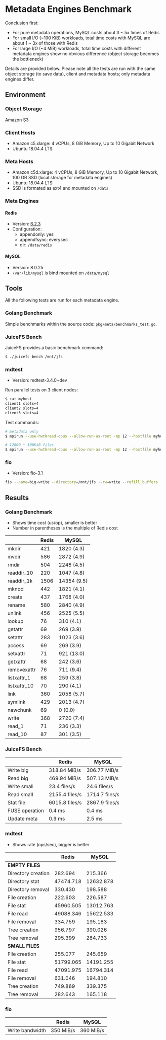 # Metadata Engines Benchmark

Conclusion first:

- For pure metadata operations, MySQL costs about 3 ~ 5x times of Redis
- For small I/O (~100 KiB) workloads, total time costs with MySQL are about 1 ~ 3x of those with Redis
- For large I/O (~4 MiB) workloads, total time costs with different metadata engines show no obvious difference (object storage becomes the bottleneck)


Details are provided below. Please note all the tests are run with the same object storage (to save data), client and metadata hosts; only metadata engines differ.

## Environment

### Object Storage

Amazon S3

### Client Hosts

- Amazon c5.xlarge: 4 vCPUs, 8 GiB Memory, Up to 10 Gigabit Network
- Ubuntu 18.04.4 LTS

### Meta Hosts

- Amazon c5d.xlarge: 4 vCPUs, 8 GiB Memory, Up to 10 Gigabit Network, 100 GB SSD (local storage for metadata engines)
- Ubuntu 18.04.4 LTS
- SSD is formated as ext4 and mounted on `/data`

### Meta Engines

#### Redis

- Version: [6.2.3](https://download.redis.io/releases/redis-6.2.3.tar.gz)
- Configuration:
  - appendonly: yes
  - appendfsync: everysec
  - dir: `/data/redis`

#### MySQL

- Version: 8.0.25
- `/var/lib/mysql` is bind mounted on `/data/mysql`

## Tools

All the following tests are run for each metadata engine.

### Golang Benchmark

Simple benchmarks within the source code:  `pkg/meta/benchmarks_test.go`.

### JuiceFS Bench

JuiceFS provides a basic benchmark command:

```bash
$ ./juicefs bench /mnt/jfs
```

### mdtest

- Version: mdtest-3.4.0+dev

Run parallel tests on 3 client nodes:

```bash
$ cat myhost
client1 slots=4
client2 slots=4
client3 slots=4
```

Test commands:

```bash
# metadata only
$ mpirun --use-hwthread-cpus --allow-run-as-root -np 12 --hostfile myhost --map-by slot /root/mdtest -b 3 -z 1 -I 100 -d /mnt/jfs

# 12000 * 100KiB files
$ mpirun --use-hwthread-cpus --allow-run-as-root -np 12 --hostfile myhost --map-by slot /root/mdtest -F -w 102400 -I 1000 -z 0 -d /mnt/jfs
```

### fio

- Version: fio-3.1

```bash
fio --name=big-write --directory=/mnt/jfs --rw=write --refill_buffers --bs=4M --size=4G --numjobs=4 --end_fsync=1 --group_reporting
```

## Results

### Golang Benchmark

- Shows time cost (us/op), smaller is better
- Number in parentheses is the multiple of Redis cost

|              | Redis | MySQL       |
| ----         | ----- | -----       |
| mkdir        | 421   | 1820 (4.3)  |
| mvdir        | 586   | 2872 (4.9)  |
| rmdir        | 504   | 2248 (4.5)  |
| readdir_10   | 220   | 1047 (4.8)  |
| readdir_1k   | 1506  | 14354 (9.5) |
| mknod        | 442   | 1821 (4.1)  |
| create       | 437   | 1768 (4.0)  |
| rename       | 580   | 2840 (4.9)  |
| unlink       | 456   | 2525 (5.5)  |
| lookup       | 76    | 310 (4.1)   |
| getattr      | 69    | 269 (3.9)   |
| setattr      | 283   | 1023 (3.6)  |
| access       | 69    | 269 (3.9)   |
| setxattr     | 71    | 921 (13.0)  |
| getxattr     | 68    | 242 (3.6)   |
| removexattr  | 76    | 711 (9.4)   |
| listxattr_1  | 68    | 259 (3.8)   |
| listxattr_10 | 70    | 290 (4.1)   |
| link         | 360   | 2058 (5.7)  |
| symlink      | 429   | 2013 (4.7)  |
| newchunk     | 69    | 0 (0.0)     |
| write        | 368   | 2720 (7.4)  |
| read_1       | 71    | 236 (3.3)   |
| read_10      | 87    | 301 (3.5)   |

### JuiceFS Bench

|                | Redis          | MySQL          |
| -------------- | -------------- | -------------- |
| Write big      | 318.84 MiB/s   | 306.77 MiB/s   |
| Read big       | 469.94 MiB/s   | 507.13 MiB/s   |
| Write small    | 23.4 files/s   | 24.6 files/s   |
| Read small     | 2155.4 files/s | 1714.7 files/s |
| Stat file      | 6015.8 files/s | 2867.9 files/s |
| FUSE operation | 0.4 ms         | 0.4 ms         |
| Update meta    | 0.9 ms         | 2.5 ms         |

### mdtest

- Shows rate (ops/sec), bigger is better

|                    | Redis     | MySQL     |
| ------------------ | --------- | -----     |
| **EMPTY FILES**    |           |           |
| Directory creation | 282.694   | 215.366   |
| Directory stat     | 47474.718 | 12632.878 |
| Directory removal  | 330.430   | 198.588   |
| File creation      | 222.603   | 226.587   |
| File stat          | 45960.505 | 13012.763 |
| File read          | 49088.346 | 15622.533 |
| File removal       | 334.759   | 195.183   |
| Tree creation      | 956.797   | 390.026   |
| Tree removal       | 295.399   | 284.733   |
| **SMALL FILES**    |           |           |
| File creation      | 255.077   | 245.659   |
| File stat          | 51799.065 | 14191.255 |
| File read          | 47091.975 | 16794.314 |
| File removal       | 631.046   | 194.810   |
| Tree creation      | 749.869   | 339.375   |
| Tree removal       | 282.643   | 165.118   |

### fio

|                 | Redis     | MySQL     |
| --------------- | --------- | --------- |
| Write bandwidth | 350 MiB/s | 360 MiB/s |
